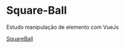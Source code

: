 # Square-Ball
Estudo manipulação de elemento com VueJs

<a href="https://squareball.netlify.app/">SquareBall</a>
